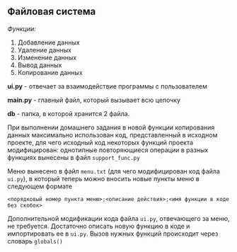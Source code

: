 ## Файловая система
*Функции:*
1. Добавление данных
2. Удаление данных
3. Изменение данных
4. Вывод данных
5. Копирование данных

**ui.py** - отвечает за взаимодействие программы с пользователем

**main.py** - главный файл, который вызывает всю цепочку

**db** - папка, в которой хранится 2 файла.

При выполнении домашнего задания в новой функции копирования данных максимально использован код, представленный в исходном проекте, для чего
исходный код некоторых функций проекта модифицирован: однотипные повторяющиеся операции в разных функциях 
вынесены в файл `support_func.py`

Меню вынесено в файл `menu.txt` (для чего модифицирован код файла `ui.py`), в который теперь можно вносить 
новые пункты меню в следующем формате
```
<порядковый номер пункта меню>;<описание действия>;<имя функции в коде без скобок>
```
Дополнительной модификации кода файла `ui.py`, отвечающего за меню, не требуется. Достаточно описать новую функцию в коде и
импортировать ее в `ui.py`. Вызов нужных функций происходит через словарь `globals()`
